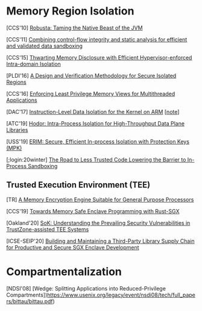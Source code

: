 # Memory Region Isolation

[CCS'10] [Robusta: Taming the Native Beast of the
JVM](http://www.cse.psu.edu/~gxt29/papers/robusta.pdf)

[CCS'11] [Combining control-flow integrity and static analysis for efficient and
validated data
sandboxing](https://dash.harvard.edu/bitstream/handle/1/9943234/Zeng_CombiningControlFlow.pdf?sequence=1&isAllowed=y)

[CCS'15] [Thwarting Memory Disclosure with Efficient Hypervisor-enforced
Intra-domain Isolation](https://ipads.se.sjtu.edu.cn/_media/publications/secage-ccs15.pdf)

[PLDI'16] [A Design and Verification Methodology for Secure Isolated
Regions](https://people.eecs.berkeley.edu/~sseshia/pubdir/pldi16.pdf)

[CCS'16] [Enforcing Least Privilege Memory Views for Multithreaded
Applications](https://www.cs.purdue.edu/homes/hsu62/ccs16_smv.pdf)

[DAC'17] [Instruction-Level Data Isolation for the Kernel on
ARM](https://dl.acm.org/citation.cfm?id=3062267)
[[note](notes/mem_safety/safe_impl/ildi_dac17.md)]

[ATC'19] [Hodor: Intra-Process Isolation for High-Throughput Data Plane
Libraries](https://www.usenix.org/system/files/atc19-hedayati-hodor.pdf)

[USS'19] [ERIM: Secure, Efficient In-process Isolation with Protection Keys
(MPK)](https://www.usenix.org/system/files/sec19-vahldiek-oberwagner_0.pdf)

[;login:20winter] [The Road to Less Trusted Code Lowering the Barrier to
In-Process
Sandboxing](https://www.usenix.org/system/files/login/articles/login_winter20_04_garfinkel-tal.pdf)

## Trusted Execution Environment (TEE)
[TR] [A Memory Encryption Engine Suitable for General Purpose
Processors](https://eprint.iacr.org/2016/204.pdf)

[CCS'19] [Towards Memory Safe Enclave Programming with
Rust-SGX](https://dl.acm.org/doi/pdf/10.1145/3319535.3354241)

[Oakland'20] [SoK: Understanding the Prevailing Security Vulnerabilities in
TrustZone-assisted TEE
Systems](https://www.cs.purdue.edu/homes/pfonseca/papers/sp2020-tees.pdf)

[ICSE-SEIP'20] [Building and Maintaining a Third-Party Library Supply Chain
for Productive and Secure SGX Enclave
Development](https://arxiv.org/pdf/2005.04367.pdf)


# Compartmentalization

[NDSI'08] [Wedge: Splitting Applications into Reduced-Privilege
Compartments])https://www.usenix.org/legacy/event/nsdi08/tech/full_papers/bittau/bittau.pdf)

